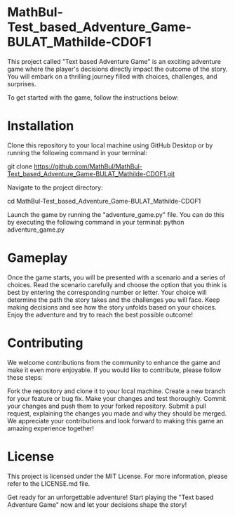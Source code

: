 # MathBul-Test_based_Adventure_Game-BULAT_Mathilde-CDOF1

This project called "Text based Adventure Game" is an exciting adventure game where the player's decisions directly impact the outcome of the story. You will embark on a thrilling journey filled with choices, challenges, and surprises.


To get started with the game, follow the instructions below:

# Installation
Clone this repository to your local machine using GitHub Desktop or by running the following command in your terminal:

git clone https://github.com/MathBul/MathBul-Text_based_Adventure_Game-BULAT_Mathilde-CDOF1.git

Navigate to the project directory:

cd MathBul-Test_based_Adventure_Game-BULAT_Mathilde-CDOF1

Launch the game by running the "adventure_game.py" file. You can do this by executing the following command in your terminal:
python adventure_game.py

# Gameplay
Once the game starts, you will be presented with a scenario and a series of choices.
Read the scenario carefully and choose the option that you think is best by entering the corresponding number or letter.
Your choice will determine the path the story takes and the challenges you will face.
Keep making decisions and see how the story unfolds based on your choices.
Enjoy the adventure and try to reach the best possible outcome!

# Contributing
We welcome contributions from the community to enhance the game and make it even more enjoyable. If you would like to contribute, please follow these steps:

Fork the repository and clone it to your local machine.
Create a new branch for your feature or bug fix.
Make your changes and test thoroughly.
Commit your changes and push them to your forked repository.
Submit a pull request, explaining the changes you made and why they should be merged.
We appreciate your contributions and look forward to making this game an amazing experience together!

# License
This project is licensed under the MIT License. For more information, please refer to the LICENSE.md file.

Get ready for an unforgettable adventure! Start playing the "Text based Adventure Game" now and let your decisions shape the story!

